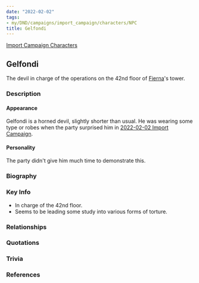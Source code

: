```yaml
---
date: "2022-02-02"
tags:
- my/DND/campaigns/import_campaign/characters/NPC
title: Gelfondi
---
```



[Import Campaign Characters](/dnd/characters/)

## Gelfondi

The devil in charge of the operations on the 42nd floor of [Fierna](/dnd/npcs/fierna/)'s tower.

### Description

#### Appearance

Gelfondi is a horned devil, slightly shorter than usual. He was wearing some type or robes when the party surprised him in [2022-02-02 Import Campaign](/dnd/2022-02-02/).

#### Personality

The party didn't give him much time to demonstrate this.

### Biography

### Key Info

- In charge of the 42nd floor.
- Seems to be leading some study into various forms of torture.

### Relationships

### Quotations

### Trivia

### References
